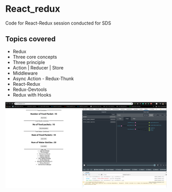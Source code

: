 # React_redux
Code for React-Redux session conducted for SDS

## Topics covered

* Redux
* Three core concepts
* Three principle
* Action | Reducer | Store
* Middleware
* Async Action - Redux-Thunk
* React-Redux
* Redux-Devtools
* Redux with Hooks

![React-Redux](https://raw.githubusercontent.com/savannahar68/React_redux/master/images/react_redux.png)
